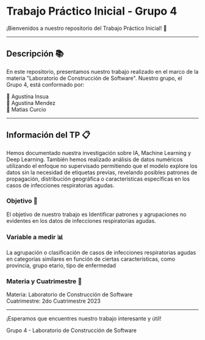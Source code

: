 # Trabajo Práctico Inicial - Grupo 4

¡Bienvenidos a nuestro repositorio del Trabajo Práctico Inicial! 🚀

---

## Descripción 📚

En este repositorio, presentamos nuestro trabajo realizado en el marco de la materia "Laboratorio de Construcción de Software". Nuestro grupo, el Grupo 4, está conformado por:

👩 Agustina Insua<br>
👩 Agustina Mendez<br>
👨 Matias Curcio

---

## Información del TP 📋

Hemos documentado nuestra investigación sobre IA, Machine Learning y Deep Learning. También hemos realizado análisis de datos numéricos utilizando el enfoque no supervisado permitiendo que el modelo explore los datos sin la necesidad de etiquetas previas, revelando posibles patrones de propagación, distribución geográfica o características específicas en los casos de infecciones respiratorias agudas. 

### Objetivo 🎯

El objetivo de nuestro trabajo es Identificar patrones y agrupaciones no evidentes en los datos de infecciones respiratorias agudas. <br>

### Variable a medir 📊

La agrupación o clasificación de casos de infecciones respiratorias agudas en categorías similares en función de ciertas características, como provincia, grupo etario, tipo de enfermedad

### Materia y Cuatrimestre 📅

Materia: Laboratorio de Construcción de Software<br>
Cuatrimestre: 2do Cuatrimestre 2023

---

¡Esperamos que encuentres nuestro trabajo interesante y útil!

Grupo 4 - Laboratorio de Construcción de Software
